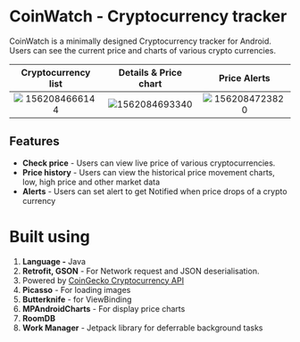 # CoinWatch  - Cryptocurrency tracker
CoinWatch is a minimally designed Cryptocurrency tracker for Android. Users can see the current price and charts of various crypto currencies.

| Cryptocurrency list   | Details & Price chart   | Price Alerts  |
| :------------: | :------------: | :------------: |
| ![1562084666144](https://user-images.githubusercontent.com/16625975/129476279-3f0d0e68-1448-4523-9441-909c7b77c775.png) | ![1562084693340](https://user-images.githubusercontent.com/16625975/129476281-3967d3c2-a8e3-47b5-bc21-cc0ddaedf1e9.png) |![1562084723820](https://user-images.githubusercontent.com/16625975/129476282-165577d9-b4a2-4379-9aac-ae34256b6819.png) |

## Features
- **Check price** - Users can view live price of various cryptocurrencies.
- **Price history** - Users can view  the historical price movement charts, low, high price and other market data
- **Alerts** -  Users can set alert to get Notified when price drops of a crypto currency

# Built using
1. **Language -** Java
2.  **Retrofit, GSON** - For Network request and JSON deserialisation.
3. Powered by [CoinGecko Cryptocurrency API](https://www.coingecko.com/en/api "Coingecko Cryptocurrency API")
3. **Picasso** - For loading images
4. **Butterknife** - for ViewBinding
5. **MPAndroidCharts** - For display price charts
6. **RoomDB**
7. **Work Manager** - Jetpack library for deferrable background tasks


